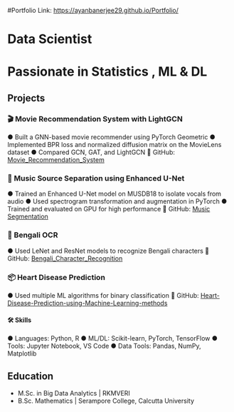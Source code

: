 #Portfolio Link: https://ayanbanerjee29.github.io/Portfolio/
# Data Scientist
# Passionate in Statistics , ML & DL




## Projects
### 🎬 Movie Recommendation System with LightGCN
● Built a GNN-based movie recommender using PyTorch Geometric
● Implemented BPR loss and normalized diffusion matrix on the MovieLens dataset
● Compared GCN, GAT, and LightGCN
🔗 GitHub: [Movie_Recommendation_System](https://github.com/AyanBanerjee29/Movie_Recommendation_System)

### 🎵 Music Source Separation using Enhanced U-Net
● Trained an Enhanced U-Net model on MUSDB18 to isolate vocals from audio
● Used spectrogram transformation and augmentation in PyTorch
● Trained and evaluated on GPU for high performance
🔗 GitHub: [Music Segmentation](https://github.com/AyanBanerjee29/Music_Segmentation)

### 🧠 Bengali OCR
● Used LeNet and ResNet models to recognize Bengali characters
🔗 GitHub: [Bengali_Character_Recognition](https://github.com/AyanBanerjee29/Bengali_Character_Recognition)


### 📦 Heart Disease Prediction
● Used multiple ML algorithms for binary classification
🔗 GitHub: [Heart-Disease-Prediction-using-Machine-Learning-methods](https://github.com/AyanBanerjee29/Heart-Disease-Prediction-using-Machine-Learning-methods)

#### 🛠 Skills
● Languages: Python, R
● ML/DL: Scikit-learn, PyTorch, TensorFlow
● Tools: Jupyter Notebook, VS Code
● Data Tools: Pandas, NumPy, Matplotlib
## Education					       		
- M.Sc. in Big Data Analytics	| RKMVERI 			        		
- B.Sc. Mathematics | Serampore College, Calcutta University 


